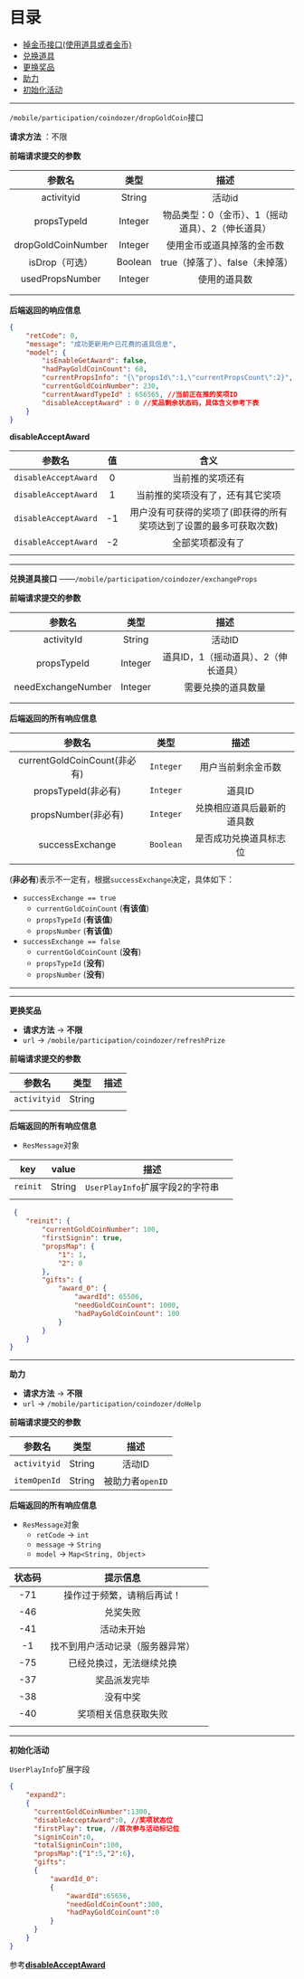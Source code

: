# 目录

+ <a href="#dropGoldCoin">掉金币接口(使用道具或者金币)</a>
+ <a href="#exchangeProps">兑换道具</a>
+ <a href="#refreshPrize">更换奖品</a>
+ <a href="#doHelp">助力</a>
+ <a href="#init">初始化活动</a>






-------

<a name="dropGoldCoin">`/mobile/participation/coindozer/dropGoldCoin`接口</name>

**请求方法** ：不限

**前端请求提交的参数**

|        参数名         |   类型    |             描述             |
| :----------------: | :-----: | :------------------------: |
|     activityid     | String  |            活动id            |
|    propsTypeId     | Integer | 物品类型：0（金币）、1（摇动道具）、2（伸长道具） |
| dropGoldCoinNumber | Integer |       使用金币或道具掉落的金币数        |
|     isDrop（可选）     | Boolean |    true（掉落了）、false（未掉落）    |
|  usedPropsNumber   | Integer |           使用的道具数           |
|                    |         |                            |
|                    |         |                            |



**后端返回的响应信息**

```json
{
    "retCode": 0,
    "message": "成功更新用户已花费的道具信息",
    "model": {
        "isEnableGetAward": false,
        "hadPayGoldCoinCount": 68,
        "currentPropsInfo": "{\"propsId\":1,\"currentPropsCount\":2}",
        "currentGoldCoinNumber": 230,
      	"currentAwardTypeId" : 656565, //当前正在推的奖项ID
      	"disableAcceptAward" : 0 //奖品剩余状态码，具体含义参考下表
    }
}
```

<a name="disableAcceptAward">**disableAcceptAward**</a>

|         参数名          |  值   |                 含义                 |
| :------------------: | :--: | :--------------------------------: |
| `disableAcceptAward` |  0   |              当前推的奖项还有              |
| `disableAcceptAward` |  1   |          当前推的奖项没有了，还有其它奖项          |
| `disableAcceptAward` |  -1  | 用户没有可获得的奖项了(即获得的所有奖项达到了设置的最多可获取次数) |
| `disableAcceptAward` |  -2  |              全部奖项都没有了              |
|                      |      |                                    |



------

<a name="exchangeProps">**兑换道具接口** ——`/mobile/participation/coindozer/exchangeProps`</a>

**前端请求提交的参数**

|        参数名         |   类型    |          描述          |
| :----------------: | :-----: | :------------------: |
|     activityId     | String  |         活动ID         |
|    propsTypeId     | Integer | 道具ID，1（摇动道具）、2（伸长道具） |
| needExchangeNumber | Integer |      需要兑换的道具数量       |
|                    |         |                      |
|                    |         |                      |



**后端返回的所有响应信息**

|            参数名            |    类型     |      描述       |
| :-----------------------: | :-------: | :-----------: |
| currentGoldCoinCount(非必有) | `Integer` |   用户当前剩余金币数   |
|     propsTypeId(非必有)      | `Integer` |     道具ID      |
|     propsNumber(非必有)      | `Integer` | 兑换相应道具后最新的道具数 |
|      successExchange      | `Boolean` |  是否成功兑换道具标志位  |
|                           |           |               |

(**非必有**)表示不一定有，根据`successExchange`决定，具体如下：

+ `successExchange == true`
  + `currentGoldCoinCount` (**有该值**)
  + `propsTypeId` (**有该值**)
  + `propsNumber` (**有该值**)
+ `successExchange == false`
  + `currentGoldCoinCount` (**没有**)
  + `propsTypeId` (**没有**)
  + `propsNumber` (**没有**)


-----

----

<a name="refreshPrize">**更换奖品**</a>

+ **请求方法**   → **不限**
+ `url`  →  `/mobile/participation/coindozer/refreshPrize`



**前端请求提交的参数**

|     参数名      |   类型   |  描述  |
| :----------: | :----: | :--: |
| `activityid` | String |      |
|              |        |      |



**后端返回的所有响应信息**

+ `ResMessage`对象

|   key    | value  |           描述            |      |
| :------: | :----: | :---------------------: | :--: |
| `reinit` | String | `UserPlayInfo`扩展字段2的字符串 |      |
|          |        |                         |      |

```json
 {
    "reinit": {
        "currentGoldCoinNumber": 100,
        "firstSignin": true,
        "propsMap": {
            "1": 1,
            "2": 0
        },
        "gifts": {
            "award_0": {
                "awardId": 65506,
                "needGoldCoinCount": 1000,
                "hadPayGoldCoinCount": 100
            }
        }
    }
}
```



-----

<a name="doHelp">**助力**</a>

+ **请求方法**   → **不限**
+ `url`  →  `/mobile/participation/coindozer/doHelp`

**前端请求提交的参数**

|     参数名      |   类型   |      描述      |
| :----------: | :----: | :----------: |
| `activityid` | String |     活动ID     |
| `itemOpenId` | String | 被助力者`openID` |



**后端返回的所有响应信息**

- <a name="ResMessage">`ResMessage`对象</a>
  - `retCode`   → `int`
  - `message`   → `String`
  - `model`   → `Map<String, Object>`





| 状态码  |       提示信息       |      |
| :--: | :--------------: | :--: |
| -71  |  操作过于频繁，请稍后再试！   |      |
| -46  |       兑奖失败       |      |
| -41  |      活动未开始       |      |
|  -1  | 找不到用户活动记录（服务器异常） |      |
| -75  |   已经兑换过，无法继续兑换   |      |
| -37  |      奖品派发完毕      |      |
| -38  |       没有中奖       |      |
| -40  |    奖项相关信息获取失败    |      |
|      |                  |      |



----

<a name="init">**初始化活动**</a>

`UserPlayInfo`扩展字段

```json
{
    "expand2":
  	{
      "currentGoldCoinNumber":1300,
      "disableAcceptAward":0, //奖项状态位
      "firstPlay": true, //首次参与活动标记位
      "signinCoin":0,
      "totalSigninCoin":100,
      "propsMap":{"1":5,"2":6},
      "gifts":
      {
          "awardId_0":
          {
              "awardId":65656,
              "needGoldCoinCount":300,
              "hadPayGoldCoinCount":0
          }
      }
	}
}
```

参考<a href="#disableAcceptAward">**disableAcceptAward**</a>
